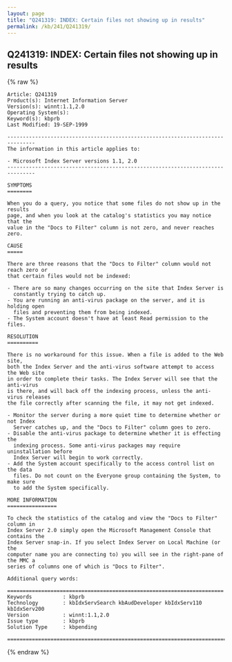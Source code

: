 ```yaml
---
layout: page
title: "Q241319: INDEX: Certain files not showing up in results"
permalink: /kb/241/Q241319/
---
```


## Q241319: INDEX: Certain files not showing up in results

{% raw %}

	Article: Q241319
	Product(s): Internet Information Server
	Version(s): winnt:1.1,2.0
	Operating System(s): 
	Keyword(s): kbprb
	Last Modified: 19-SEP-1999
	
	-------------------------------------------------------------------------------
	The information in this article applies to:
	
	- Microsoft Index Server versions 1.1, 2.0 
	-------------------------------------------------------------------------------
	
	SYMPTOMS
	========
	
	When you do a query, you notice that some files do not show up in the results
	page, and when you look at the catalog's statistics you may notice that the
	value in the "Docs to Filter" column is not zero, and never reaches zero.
	
	CAUSE
	=====
	
	There are three reasons that the "Docs to Filter" column would not reach zero or
	that certain files would not be indexed:
	
	- There are so many changes occurring on the site that Index Server is
	  constantly trying to catch up.
	- You are running an anti-virus package on the server, and it is holding open
	  files and preventing them from being indexed.
	- The System account doesn't have at least Read permission to the files.
	
	RESOLUTION
	==========
	
	There is no workaround for this issue. When a file is added to the Web site,
	both the Index Server and the anti-virus software attempt to access the Web site
	in order to complete their tasks. The Index Server will see that the anti-virus
	is there, and will back off the indexing process, unless the anti-virus releases
	the file correctly after scanning the file, it may not get indexed.
	
	- Monitor the server during a more quiet time to determine whether or not Index
	  Server catches up, and the "Docs to Filter" column goes to zero.
	- Disable the anti-virus package to determine whether it is effecting the
	  indexing process. Some anti-virus packages may require uninstallation before
	  Index Server will begin to work correctly.
	- Add the System account specifically to the access control list on the data
	  files. Do not count on the Everyone group containing the System, to make sure
	  to add the System specifically.
	
	MORE INFORMATION
	================
	
	To check the statistics of the catalog and view the "Docs to Filter" column in
	Index Server 2.0 simply open the Microsoft Management Console that contains the
	Index Server snap-in. If you select Index Server on Local Machine (or the
	computer name you are connecting to) you will see in the right-pane of the MMC a
	series of columns one of which is "Docs to Filter".
	
	Additional query words:
	
	======================================================================
	Keywords          : kbprb 
	Technology        : kbIdxServSearch kbAudDeveloper kbIdxServ110 kbIdxServ200
	Version           : winnt:1.1,2.0
	Issue type        : kbprb
	Solution Type     : kbpending
	
	=============================================================================
	

{% endraw %}
